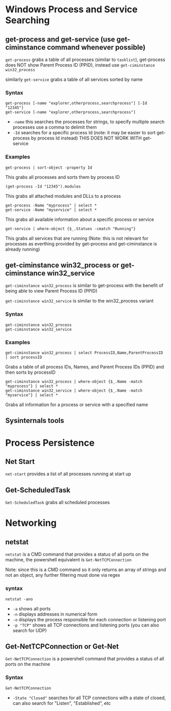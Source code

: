 # Windows Process and Service Searching

## get-process and get-service (use get-ciminstance command whenever possible)

`get-process` grabs a table of all processes (similar to `tasklist`), get-process does NOT show Parent Process ID (PPID), instead use `get-ciminstance win32_process`

similarly `get-service` grabs a table of all services sorted by name

### Syntax

```
get-process [-name "explorer,otherprocess,searchprocess"] [-Id "12345"]
get-service [-name "explorer,otherprocess,searchprocess"]
```
- `-name` this searches the processes for strings, to specify multiple search processes use a comma to delimit them
- `-Id` searches for a specific process Id (note: it may be easier to sort get-process by process Id instead) THIS DOES NOT WORK WITH get-service

### Examples

```
get-process | sort-object -property Id
```
This grabs all processes and sorts them by process ID

```
(get-process -Id "12345").modules
```
This grabs all attached modules and DLLs to a process

```
get-process -Name "myprocess" | select *
get-service -Name "myservice" | select *
```
This grabs all available information about a specific process or service

```
get-service | where-object {$_.Statues -cmatch "Running"}
```
This grabs all services that are running (Note: this is not relevant for processes as everthing provided by get-process and get-ciminstance is already running)

## get-ciminstance win32_process or get-ciminstance win32_service

`get-ciminstance win32_process` is similar to get-process with the benefit of being able to view Parent Process ID (PPID)

`get-ciminstance win32_service` is similar to the win32_process variant

### Syntax

```
get-ciminstance win32_process
get-ciminstance win32_service
```

### Examples

```
get-ciminstance win32_process | select ProcessID,Name,ParentProcessID | sort processID
```
Grabs a table of all process IDs, Names, and Parent Process IDs (PPID) and then sorts by processID

```
get-ciminstance win32_process | where-object {$_.Name -match "myprocess"} | select *
get-ciminstance win32_service | where-object {$_.Name -match "myservice"} | select *
```
Grabs all information for a process or service with a specified name

## Sysinternals tools

# Process Persistence

## Net Start

`net-start` provides a list of all processes running at start up

## Get-ScheduledTask

`Get-ScheduledTask` grabs all scheduled processes 

# Networking

## netstat

`netstat` is a CMD command that provides a status of all ports on the machine, the powershell equivalent is `Get-NetTCPConnection`

Note: since this is a CMD command so it only returns an array of strings and not an object, any further filtering must done via regex

### syntax

`netstat -ano`
- `-a` shows all ports
- `-n` displays addresses in numerical form
- `-o` displays the process responsible for each connection or listening port
- `-p "TCP"` shows all TCP connections and listening ports (you can also search for UDP)

## Get-NetTCPConnection or Get-Net

`Get-NetTCPConnection` is a powershell command that provides a status of all ports on the machine

### Syntax

`Get-NetTCPConnection`
- `-State "Closed"` searches for all TCP connections with a state of closed, can also search for "Listen", "Established", etc
